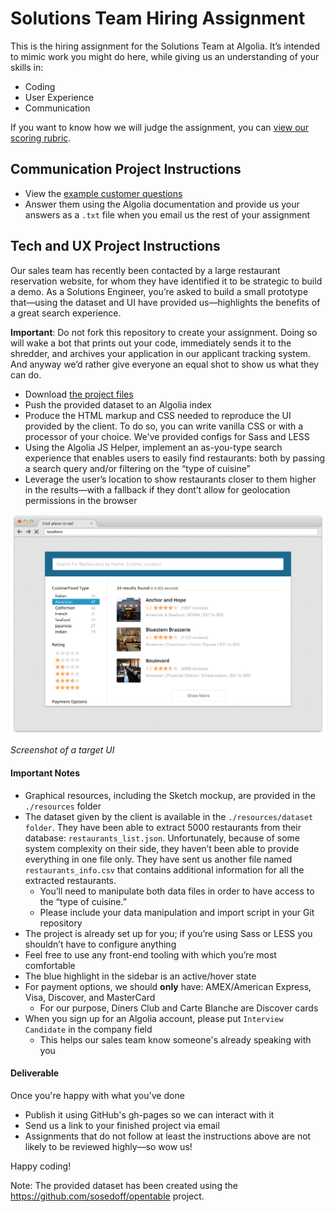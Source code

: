 # Solutions Team Hiring Assignment

This is the hiring assignment for the Solutions Team at Algolia. It&rsquo;s intended to mimic work you might do here, while giving us an understanding of your skills in:

- Coding
- User Experience
- Communication

If you want to know how we will judge the assignment, you can [view our scoring rubric](scoring-rubric.md).

## Communication Project Instructions

- View the [example customer questions](customer-questions.md)
- Answer them using the Algolia documentation and provide us your answers as a `.txt` file when you email us the rest of your assignment

## Tech and UX Project Instructions

Our sales team has recently been contacted by a large restaurant reservation website, for whom they have identified it to be strategic to build a demo. As a Solutions Engineer, you&rsquo;re asked to build a small prototype that&mdash;using the dataset and UI have provided us&mdash;highlights the benefits of a great search experience.

**Important**: Do not fork this repository to create your assignment. Doing so will wake a bot that prints out your code, immediately sends it to the shredder, and archives your application in our applicant tracking system. And anyway we&rsquo;d rather give everyone an equal shot to show us what they can do.

- Download [the project files](/project-files.zip)
- Push the provided dataset to an Algolia index
- Produce the HTML markup and CSS needed to reproduce the UI provided by the client. To do so, you can write vanilla CSS or with a processor of your choice. We've provided configs for Sass and LESS
- Using the Algolia JS Helper, implement an as-you-type search experience that enables users to easily find restaurants: both by passing a search query and/or filtering on the &ldquo;type of cuisine&rdquo;
- Leverage the user&rsquo;s location to show restaurants closer to them higher in the results&mdash;with a fallback if they dont&rsquo;t allow for geolocation permissions in the browser

![Screenshot](full-version.png)

*Screenshot of a target UI*

#### Important Notes

- Graphical resources, including the Sketch mockup, are provided in the `./resources` folder
- The dataset given by the client is available in the `./resources/dataset folder`. They have been able to extract 5000 restaurants from their database: `restaurants_list.json`. Unfortunately, because of some system complexity on their side, they haven&rsquo;t been able to provide everything in one file only. They have sent us another file named `restaurants_info.csv` that contains additional information for all the extracted restaurants.
  - You&rsquo;ll need to manipulate both data files in order to have access to the &ldquo;type of cuisine.&rdquo;
  - Please include your data manipulation and import script in your Git repository
- The project is already set up for you; if you&rsquo;re using Sass or LESS you shouldn&rsquo;t have to configure anything
- Feel free to use any front-end tooling with which you&rsquo;re most comfortable
- The blue highlight in the sidebar is an active/hover state
- For payment options, we should **only** have: AMEX/American Express, Visa, Discover, and MasterCard
  - For our purpose, Diners Club and Carte Blanche are Discover cards
- When you sign up for an Algolia account, please put `Interview Candidate` in the company field
  - This helps our sales team know someone's already speaking with you

#### Deliverable

Once you're happy with what you've done

- Publish it using GitHub's gh-pages so we can interact with it
- Send us a link to your finished project via email
- Assignments that do not follow at least the instructions above are not likely to be reviewed highly&mdash;so wow us!

Happy coding!

Note: The provided dataset has been created using the https://github.com/sosedoff/opentable project.
